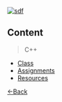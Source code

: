 [![sdf](https://img.shields.io/badge/Abraham-%4019cah-orange.svg)](https://github.com/19cah)

## Content
> C++

- [Class](class)
- [Assignments](assignments)
- [Resources](resources)

[←Back](./)
